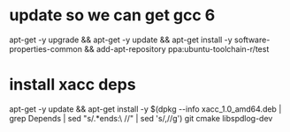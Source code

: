 # update so we can get gcc 6
apt-get -y upgrade && apt-get -y update && apt-get install -y software-properties-common && add-apt-repository ppa:ubuntu-toolchain-r/test
# install xacc deps
apt-get -y update && apt-get install -y $(dpkg --info xacc_1.0_amd64.deb | grep Depends | sed "s/.*ends:\ //" | sed 's/,//g') git cmake libspdlog-dev
